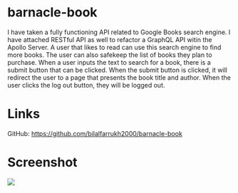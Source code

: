 # barnacle-book
I have taken a fully functioning API related to Google Books search engine. I have attached RESTful API as well to refactor a GraphQL API witin the Apollo Server.
A user that likes to read can use this search engine to find more books.
The user can also safekeep the list of books they plan to purchase.
When a user inputs the text to search for a book, there is a submit button that can be clicked.
When the submit button is clicked, it will redirect the user to a page that presents the book title and author.
When the user clicks the log out button, they will be logged out.

# Links
GitHub: https://github.com/bilalfarrukh2000/barnacle-book


# Screenshot
![](./Develop/client/public/localhost_3000_.png)
